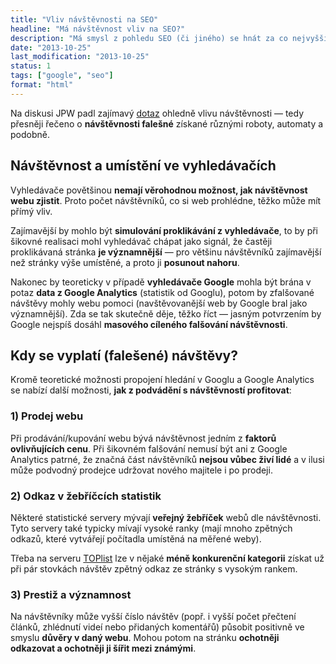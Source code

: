 ```yaml
---
title: "Vliv návštěvnosti na SEO"
headline: "Má návštěvnost vliv na SEO?"
description: "Má smysl z pohledu SEO (či jiného) se hnát za co nejvyšší návštěvností?"
date: "2013-10-25"
last_modification: "2013-10-25"
status: 1
tags: ["google", "seo"]
format: "html"
---
```


<p>Na diskusi JPW padl zajímavý <a href="http://diskuse.jakpsatweb.cz/?action=vthread&amp;forum=13&amp;topic=152398">dotaz</a> ohledně vlivu návštěvnosti — tedy přesněji řečeno o <b>návštěvnosti falešné</b> získané různými roboty, automaty a podobně.</p>

<h2 id="posice">Návštěvnost a umístění ve vyhledávačích</h2>
<p>Vyhledávače povětšinou <b>nemají věrohodnou možnost, jak návštěvnost webu zjistit</b>. Proto počet návštěvníků, co si web prohlédne, těžko může mít přímý vliv.</p>

<p>Zajímavější by mohlo být <b>simulování proklikávání z vyhledávače</b>, to by při šikovné realisaci mohl vyhledávač chápat jako signál, že častěji proklikávaná stránka <b>je významnější</b> — pro většinu návštěvníků zajímavější než stránky výše umístěné, a proto ji <b>posunout nahoru</b>.</p>

<p>Nakonec by teoreticky v případě <b>vyhledávače Google</b> mohla být brána v potaz <b>data z Google Analytics</b> (statistik od Googlu), potom by zfalšované návštěvy mohly webu pomoci (navštěvovanější web by Google bral jako významnější). Zda se tak skutečně děje, těžko říct — jasným potvrzením by Google nejspíš dosáhl <b>masového cíleného falšování návštěvnosti</b>.</p>

<h2 id="falesne-navstevy">Kdy se vyplatí (falešené) návštěvy?</h2>
<p>Kromě teoretické možnosti propojení hledání v Googlu a Google Analytics se nabízí další možnosti, <b>jak z podvádění s návštěvností profitovat</b>:</p>

<h3>1) Prodej webu</h3>
<p>Při prodávání/kupování webu bývá návštěvnost jedním z <b>faktorů ovlivňujících cenu</b>. Při šikovném falšování nemusí být ani z Google Analytics patrné, že značná část návštěvníků <b>nejsou vůbec živí lidé</b> a v ilusi může podvodný prodejce udržovat nového majitele i po prodeji.</p>

<h3>2) Odkaz v žebříčcích statistik</h3>
<p>Některé statistické servery mývají <b>veřejný žebříček</b> webů dle návštěvnosti. Tyto servery také typicky mívají vysoké ranky (mají mnoho zpětných odkazů, které vytvářejí počítadla umístěná na měřené weby).</p>
<p>Třeba na serveru <a href="http://toplist.cz/">TOPlist</a> lze v nějaké <b>méně konkurenční kategorii</b> získat už při pár stovkách návštěv zpětný odkaz ze stránky s vysokým rankem.</p>

<h3>3) Prestiž a významnost</h3>
<p>Na návštěvníky může vyšší číslo návštěv (popř. i vyšší počet přečtení článků, zhlédnutí videí nebo přidaných komentářů) působit positivně ve smyslu <b>důvěry v daný webu</b>. Mohou potom na stránku <b>ochotněji odkazovat a ochotněji ji šířit mezi známými</b>.</p>